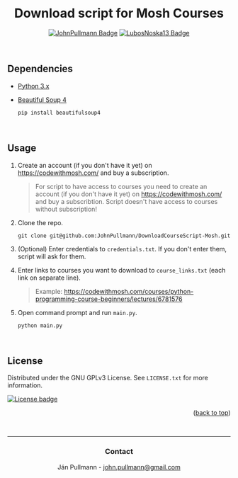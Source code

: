 
<a name="readme-top"></a>

<br>

<div align = center>

# Download script for Mosh Courses

[![JohnPullmann Badge]][JohnPullmann-url]
[![LubosNoska13 Badge]][LubosNoska13-url]
</div>

<br>


<!-- DEPENDENCIES -->
## Dependencies

* [Python 3.x](https://www.python.org/)
* [Beautiful Soup 4](https://beautiful-soup-4.readthedocs.io/en/latest/)

    ```
    pip install beautifulsoup4
    ```
<br>


<!-- USAGE -->
## Usage

1. Create an account (if you don't have it yet) on https://codewithmosh.com/ and buy a subscription.
    > For script to have access to courses you need to create an account (if you don't have it yet) on https://codewithmosh.com/ and buy a subscribtion. Script doesn't have access to courses without subscription!

2. Clone the repo.
    ```
    git clone git@github.com:JohnPullmann/DownloadCourseScript-Mosh.git
    ``` 
3. (Optional) Enter credentials to `credentials.txt`. If you don't enter them, script will ask for them. 

4. Enter links to courses you want to download to `course_links.txt` (each link on separate line). 
    > Example: https://codewithmosh.com/courses/python-programming-course-beginners/lectures/6781576

5. Open command prompt and run `main.py`.
    ```
    python main.py 
    ```
<br>


<!-- LICENSE -->
## License

Distributed under the GNU GPLv3 License. See `LICENSE.txt` for more information.

<div>
<a href="https://github.com/JohnPullmann/DownloadCourseScript-Mosh/blob/main/LICENSE.txt"><img  style="display: inline;" alt="License badge" src="https://img.shields.io/badge/License-GPLv3-336887.svg?style=for-the-badge&labelColor=458cb5&logoColor=white&logo=GNU"></a>

<p align="right">(<a href="#readme-top">back to top</a>)</p>
</div>

<br>


---
<div align = center>

<!-- CONTACT -->
### **Contact**


Ján Pullmann - john.pullmann@gmail.com
</div>


[Badge License]: https://img.shields.io/badge/License-GPLv3-336887.svg?style=for-the-badge&labelColor=458cb5&logoColor=white&logo=GNU
[License]: https://github.com/JohnPullmann/DownloadCourseScript-Mosh/blob/main/LICENSE.txt

[JohnPullmann Badge]: https://img.shields.io/badge/JohnPullmann-c20000?style=for-the-badge
[JohnPullmann-url]: https://github.com/JohnPullmann

[LubosNoska13 Badge]: https://img.shields.io/badge/LubosNoska13-blue?style=for-the-badge
[LubosNoska13-url]: https://github.com/LubosNoska13